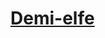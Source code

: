 ﻿---
!LinkItem
Link: half-elf_hd.md
NameLink: <!--NameLink-->[Demi-elfe](hd_half_elf.md)<!--/NameLink-->
Id: races_hd.md#demi-elfe
ParentLink: races_hd.md#races
Name: Demi-elfe
ParentName: Races
AltName: '[Half-Elf](#)'
Attributes: {}
---




# [Demi-elfe](hd_half_elf.md)



